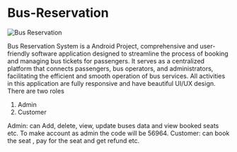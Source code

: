 # Bus-Reservation
![Bus Reservation](https://github.com/u7ayr/Bus-Reservation/assets/140242504/8444e348-fa00-450c-b79a-7dfd5acd23e8)

Bus Reservation System is a Android Project, comprehensive and user-friendly software application designed to streamline the process of booking and managing bus tickets for passengers. It serves as a centralized platform that connects passengers, bus operators, and administrators, facilitating the efficient and smooth operation of bus services. All activities in this application are fully responsive and have beautiful UI/UX design. There are two roles

1. Admin
2. Customer

Admin: can Add, delete, view, update buses data and view booked seats etc. To make account as admin the code will be 56964.
Customer: can book the seat , pay for the seat and get refund etc.
